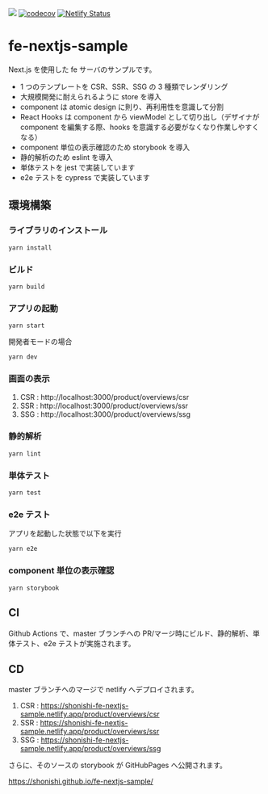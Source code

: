 ![](https://github.com/shonishi/fe-nextjs-sample/actions/workflows/ci.yml/badge.svg?branch=master)
[![codecov](https://codecov.io/github/shonishi/fe-nextjs-sample/branch/master/graph/badge.svg?token=64BW6Q5JFP)](https://codecov.io/github/shonishi/fe-nextjs-sample)
[![Netlify Status](https://api.netlify.com/api/v1/badges/9c4a43e7-4738-4856-9bc2-574fc0e8b9fc/deploy-status?branch=master)](https://app.netlify.com/sites/shonishi-fe-nextjs-sample/deploys)

# fe-nextjs-sample

Next.js を使用した fe サーバのサンプルです。

- 1 つのテンプレートを CSR、SSR、SSG の 3 種類でレンダリング
- 大規模開発に耐えられるように store を導入
- component は atomic design に則り、再利用性を意識して分割
- React Hooks は component から viewModel として切り出し（デザイナが component を編集する際、hooks を意識する必要がなくなり作業しやすくなる）
- component 単位の表示確認のため storybook を導入
- 静的解析のため eslint を導入
- 単体テストを jest で実装しています
- e2e テストを cypress で実装しています

## 環境構築

### ライブラリのインストール

```
yarn install
```

### ビルド

```
yarn build
```

### アプリの起動

```
yarn start
```

開発者モードの場合

```
yarn dev
```

### 画面の表示

1. CSR : http://localhost:3000/product/overviews/csr
1. SSR : http://localhost:3000/product/overviews/ssr
1. SSG : http://localhost:3000/product/overviews/ssg

### 静的解析

```
yarn lint
```

### 単体テスト

```
yarn test
```

### e2e テスト

アプリを起動した状態で以下を実行

```
yarn e2e
```

### component 単位の表示確認

```
yarn storybook
```

## CI

Github Actions で、master ブランチへの PR/マージ時にビルド、静的解析、単体テスト、e2e テストが実施されます。

## CD

master ブランチへのマージで netlify へデプロイされます。

1. CSR : https://shonishi-fe-nextjs-sample.netlify.app/product/overviews/csr
1. SSR : https://shonishi-fe-nextjs-sample.netlify.app/product/overviews/ssr
1. SSG : https://shonishi-fe-nextjs-sample.netlify.app/product/overviews/ssg

さらに、そのソースの storybook が GitHubPages へ公開されます。

https://shonishi.github.io/fe-nextjs-sample/
